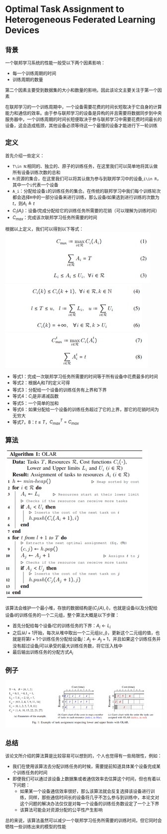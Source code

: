 # Optimal Task Assignment to Heterogeneous Federated Learning Devices 

## 背景

一个联邦学习系统的性能一般受以下两个因素影响：
* 每一个训练周期的时间
* 训练周期的数量

第二个因素主要受到数据集的大小和数量的影响，因此该论文主要关注于第一个因素

在联邦学习的一个训练周期中，一个设备需要花费的时间长短取决于它自身的计算能力和通信的效率。由于参与联邦学习的设备是异构的并且需要将数据同步到中央服务器中，一个训练周期的时间长短便取决于参与联邦学习中需要花费时间最长的设备，这会造成瓶颈，其他设备必须等待这一个最慢的设备才能进行下一轮训练

## 定义

首先介绍一些定义：
* `T\in N`:相同的、独立的、原子的训练任务，在这里我们可以简单地将其认做所有设备训练次数的总和
* `R`:资源的集合，在这里我们可以将其认做为参与到联邦学习中的设备,`i\in R`，其中一个`i`代表一个设备
* `A_i`：分配给设备`i`的训练任务的集合。在传统的联邦学习中我们每个训练轮次都会选择`R`中的一部分设备来进行训练，那么设备$i$如果选到进行训练的次数为$t$，则$A_i \triangleq t$
* $C_i(A_i)$：设备$i$完成分配给它的训练任务所需要的花销（可以理解为训练时间）
* $C_{max}$：完成该次联邦学习任务所需要的时间

根据以上定义，我们可以得到以下等式：
![](./images/1.png)
![](./images/2.png)
![](./images/3.png)

* 等式1：完成一次联邦学习任务所需要的时间等于所有设备中花费最多的时间
* 等式2：根据$A_i$和$T$的定义可得
* 等式3：分配给一个设备的训练任务有上界和下界
* 等式4：$C_i$是非递减函数
* 等式5：一个简单的加和
* 等式6：如果分配给一个设备的训练任务超过了它的上界，那它的花销时间为无穷大
* 等式7，8：$t \leq T$，$C_{max}^T = C_{max}$

## 算法

![](./images/4.png)

该算法会维护一个最小堆，存放的数据结构是$(C_i(A), i)$，也就是设备$i$以及分配给设备$i$的训练任务的一个二元组，整个算法大概是以下步骤：
* 首先分配给每个设备$i$它的训练任务的下界：$A_i \leftarrow L_i$
* 之后从$l+1$开始，每次从堆中取出一个二元组$(c, j)$，更新这个二元组的值，也就是将第$l+1$个训练任务分配给设备$j$：$A_j \leftarrow A_j + 1$，并且如果这个训练任务并没有超过设备$j$可以承受的最大训练任务数，将它压入栈中
* 最后输出训练任务的分配方式$A_i$

## 例子

![](./images/5.png)

## 总结

该论文所介绍的算法算是比较容易可以想到的，个人也觉得有一些局限性，例如：
* 我们在使用该算法去分配训练任务的时候，需要提前知道具体某个设备完成某个训练任务的时间
* 即便我们可以通过该设备上数据集或者通信效率去估算这个时间，但也有着以下问题：
  * 如果某一个设备通信效率很好，那么该算法就会反复选择该设备进行训练，同样，那些通信时间长的设备将几乎不怎么参与到训练中，本论文对这个问题的解决办法仅仅是对每一个设备的训练任务数设定了一个上下界
  * 该算法可能会对资源分配的公平性产生影响

总的来说，该算法虽然可以减少一个联邦学习任务所需要的训练时间，但它同时会牺牲一些训练出来的模型的性能

